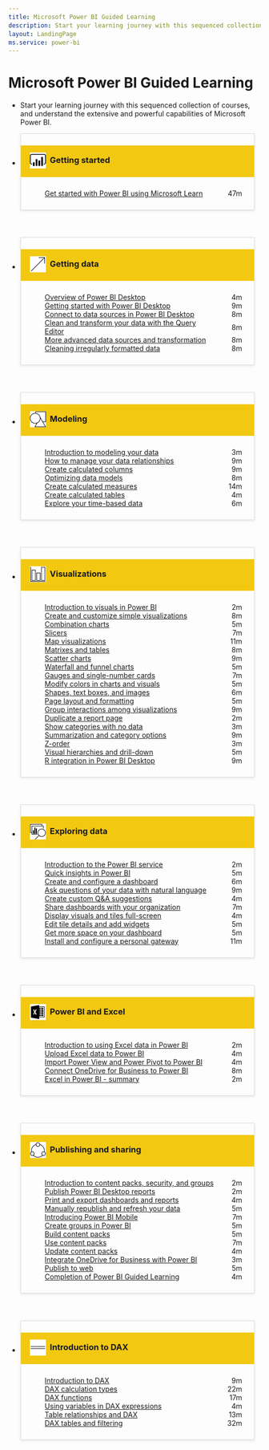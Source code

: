 ```yaml
---
title: Microsoft Power BI Guided Learning
description: Start your learning journey with this sequenced collection of courses, and understand the extensive and powerful capabilities of Microsoft Power BI.
layout: LandingPage
ms.service: power-bi
---
```

<div id="main" class="v2">
    <div class="container">
        <h1>Microsoft Power BI Guided Learning</h1>
        <ul id="databases" class="cardsL panelContent" style="display: block; margin: 0px;">
          <li class="fullSpan">
              <div class="container intro">
                  <p>Start your learning journey with this sequenced collection of courses, and understand the extensive and powerful capabilities of Microsoft Power BI.</p>
              </div>
          </li>
          <li>
            <div class="cardSize">
                <div class="cardPadding">
                  <div class="card" style="padding: 0 12px 54px 0;">
                      <div class="cardText" style="box-shadow: 0 2px 5px #e8e8e8; border: 1px solid #dbdbdb;">
                          <h3 class="bgdAccent1" style="padding: 8px; display: flex; background: #f2c811; font-weight: bold; border-bottom: 0; margin-bottom: 0; line-height: 42px">
                            <div class="cardImageOuter" style="margin: 0 8px 0 10px;">
                              <div class="cardImage" style="width: 32px;">
                                <img src="media/logo_power-bi.svg" alt="" data-linktype="absolute-path" class="x-hidden-focus" style="position: relative; top: 6px;">
                              </div>
                            </div>
                            Getting started
                          </h3>
                          <ul class="noBullet" style="margin: 24px;">
                              <li style="display: flex; justify-content: space-between;">
                                <a class="barLink" href="https://docs.microsoft.com/learn/paths/create-use-analytics-reports-power-bi/">Get started with Power BI using Microsoft Learn</a>
                                <span style="margin-left: 32px; align-self: center;">47m</span>
                              </li>                              
                          </ul>
                      </div>
                    </div>
                </div>
            </div>
          </li>
          <li>
            <div class="cardSize">
                <div class="cardPadding">
                  <div class="card" style="padding: 0 12px 54px 0;">
                      <div class="cardText" style="box-shadow: 0 2px 5px #e8e8e8; border: 1px solid #dbdbdb;">
                          <h3 class="bgdAccent1" style="padding: 8px; display: flex; background: #f2c811; font-weight: bold; border-bottom: 0; margin-bottom: 0; line-height: 42px">
                            <div class="cardImageOuter" style="margin: 0 8px 0 10px;">
                              <div class="cardImage" style="width: 32px;">
                                <img src="media/pbi-getting-data.svg" alt="" data-linktype="absolute-path" class="x-hidden-focus" style="position: relative; top: 6px;">
                              </div>
                            </div>
                            Getting data
                          </h3>
                          <ul class="noBullet" style="margin: 24px;">
                              <li style="display: flex; justify-content: space-between;">
                                <a class="barLink" href="gettingdata.yml?tutorial-step=1">Overview of Power BI Desktop</a>
                                <span style="margin-left: 32px; align-self: center;">4m</span>
                              </li>
                              <li style="display: flex; justify-content: space-between;">
                                <a class="barLink" href="gettingdata.yml?tutorial-step=2">Getting started with Power BI Desktop</a>
                                <span style="margin-left: 32px; align-self: center;">9m</span>
                              </li>
                              <li style="display: flex; justify-content: space-between;">
                                <a class="barLink" href="gettingdata.yml?tutorial-step=3">Connect to data sources in Power BI Desktop</a>
                                <span style="margin-left: 32px; align-self: center;">8m</span>
                              </li>
                              <li style="display: flex; justify-content: space-between;">
                                <a class="barLink" href="gettingdata.yml?tutorial-step=4">Clean and transform your data with the Query Editor</a>
                                <span style="margin-left: 32px; align-self: center;">8m</span>
                              </li>
                              <li style="display: flex; justify-content: space-between;">
                                <a class="barLink" href="gettingdata.yml?tutorial-step=5">More advanced data sources and transformation</a>
                                <span style="margin-left: 32px; align-self: center;">8m</span>
                              </li>
                              <li style="display: flex; justify-content: space-between;">
                                <a class="barLink" href="gettingdata.yml?tutorial-step=6">Cleaning irregularly formatted data</a>
                                <span style="margin-left: 32px; align-self: center;">8m</span>
                              </li>
                          </ul>
                      </div>
                    </div>
                </div>
            </div>
          </li>
          <li>
            <div class="cardSize">
                <div class="cardPadding">
                  <div class="card" style="padding: 0 12px 54px 0;">
                      <div class="cardText" style="box-shadow: 0 2px 5px #e8e8e8; border: 1px solid #dbdbdb;">
                          <h3 class="bgdAccent1" style="padding: 8px; display: flex; background: #f2c811; font-weight: bold; border-bottom: 0; margin-bottom: 0; line-height: 42px">
                            <div class="cardImageOuter" style="margin: 0 8px 0 10px;">
                              <div class="cardImage" style="width: 32px;">
                                <img src="media/pbi-modeling.svg" alt="" data-linktype="absolute-path" class="x-hidden-focus" style="position: relative; top: 6px;">
                              </div>
                            </div>
                            Modeling
                          </h3>
                          <ul class="noBullet" style="margin: 24px;">
                              <li style="display: flex; justify-content: space-between;">
                                <a class="barLink" href="modeling.yml?tutorial-step=1">Introduction to modeling your data</a>
                                <span style="margin-left: 32px; align-self: center;">3m</span>
                              </li>
                              <li style="display: flex; justify-content: space-between;">
                                <a class="barLink" href="modeling.yml?tutorial-step=2">How to manage your data relationships</a>
                                <span style="margin-left: 32px; align-self: center;">9m</span>
                              </li>
                              <li style="display: flex; justify-content: space-between;">
                                <a class="barLink" href="modeling.yml?tutorial-step=3">Create calculated columns</a>
                                <span style="margin-left: 32px; align-self: center;">9m</span>
                              </li>
                              <li style="display: flex; justify-content: space-between;">
                                <a class="barLink" href="modeling.yml?tutorial-step=4">Optimizing data models</a>
                                <span style="margin-left: 32px; align-self: center;">8m</span>
                              </li>
                              <li style="display: flex; justify-content: space-between;">
                                <a class="barLink" href="modeling.yml?tutorial-step=5">Create calculated measures</a>
                                <span style="margin-left: 32px; align-self: center;">14m</span>
                              </li>
                              <li style="display: flex; justify-content: space-between;">
                                <a class="barLink" href="modeling.yml?tutorial-step=6">Create calculated tables</a>
                                <span style="margin-left: 32px; align-self: center;">4m</span>
                              </li>
                              <li style="display: flex; justify-content: space-between;">
                                <a class="barLink" href="modeling.yml?tutorial-step=7">Explore your time-based data</a>
                                <span style="margin-left: 32px; align-self: center;">6m</span>
                              </li>
                          </ul>
                      </div>
                    </div>
                </div>
            </div>
          </li>
          <li>
            <div class="cardSize">
                <div class="cardPadding">
                  <div class="card" style="padding: 0 12px 54px 0;">
                      <div class="cardText" style="box-shadow: 0 2px 5px #e8e8e8; border: 1px solid #dbdbdb;">
                          <h3 class="bgdAccent1" style="padding: 8px; display: flex; background: #f2c811; font-weight: bold; border-bottom: 0; margin-bottom: 0; line-height: 42px">
                            <div class="cardImageOuter" style="margin: 0 8px 0 10px;">
                              <div class="cardImage" style="width: 32px;">
                                <img src="media/pbi-visualizations.svg" alt="" data-linktype="absolute-path" class="x-hidden-focus" style="position: relative; top: 6px;">
                              </div>
                            </div>
                            Visualizations
                          </h3>
                          <ul class="noBullet" style="margin: 24px;">
                              <li style="display: flex; justify-content: space-between;">
                                <a class="barLink" href="visualizations.yml?tutorial-step=1">Introduction to visuals in Power BI</a>
                                <span style="margin-left: 32px; align-self: center;">2m</span>
                              </li>
                              <li style="display: flex; justify-content: space-between;">
                                <a class="barLink" href="visualizations.yml?tutorial-step=2">Create and customize simple visualizations</a>
                                <span style="margin-left: 32px; align-self: center;">8m</span>
                              </li>
                              <li style="display: flex; justify-content: space-between;">
                                <a class="barLink" href="visualizations.yml?tutorial-step=3">Combination charts</a>
                                <span style="margin-left: 32px; align-self: center;">5m</span>
                              </li>
                              <li style="display: flex; justify-content: space-between;">
                                <a class="barLink" href="visualizations.yml?tutorial-step=4">Slicers</a>
                                <span style="margin-left: 32px; align-self: center;">7m</span>
                              </li>
                              <li style="display: flex; justify-content: space-between;">
                                <a class="barLink" href="visualizations.yml?tutorial-step=5">Map visualizations</a>
                                <span style="margin-left: 32px; align-self: center;">11m</span>
                              </li>
                              <li style="display: flex; justify-content: space-between;">
                                <a class="barLink" href="visualizations.yml?tutorial-step=6">Matrixes and tables</a>
                                <span style="margin-left: 32px; align-self: center;">8m</span>
                              </li>
                              <li style="display: flex; justify-content: space-between;">
                                <a class="barLink" href="visualizations.yml?tutorial-step=7">Scatter charts</a>
                                <span style="margin-left: 32px; align-self: center;">9m</span>
                              </li>
                              <li style="display: flex; justify-content: space-between;">
                                <a class="barLink" href="visualizations.yml?tutorial-step=8">Waterfall and funnel charts</a>
                                <span style="margin-left: 32px; align-self: center;">5m</span>
                              </li>
                              <li style="display: flex; justify-content: space-between;">
                                <a class="barLink" href="visualizations.yml?tutorial-step=9">Gauges and single-number cards</a>
                                <span style="margin-left: 32px; align-self: center;">7m</span>
                              </li>
                              <li style="display: flex; justify-content: space-between;">
                                <a class="barLink" href="visualizations.yml?tutorial-step=10">Modify colors in charts and visuals</a>
                                <span style="margin-left: 32px; align-self: center;">5m</span>
                              </li>
                              <li style="display: flex; justify-content: space-between;">
                                <a class="barLink" href="visualizations.yml?tutorial-step=11">Shapes, text boxes, and images</a>
                                <span style="margin-left: 32px; align-self: center;">6m</span>
                              </li>
                              <li style="display: flex; justify-content: space-between;">
                                <a class="barLink" href="visualizations.yml?tutorial-step=12">Page layout and formatting</a>
                                <span style="margin-left: 32px; align-self: center;">5m</span>
                              </li>
                              <li style="display: flex; justify-content: space-between;">
                                <a class="barLink" href="visualizations.yml?tutorial-step=13">Group interactions among visualizations</a>
                                <span style="margin-left: 32px; align-self: center;">9m</span>
                              </li>
                              <li style="display: flex; justify-content: space-between;">
                                <a class="barLink" href="visualizations.yml?tutorial-step=14">Duplicate a report page</a>
                                <span style="margin-left: 32px; align-self: center;">2m</span>
                              </li>
                              <li style="display: flex; justify-content: space-between;">
                                <a class="barLink" href="visualizations.yml?tutorial-step=15">Show categories with no data</a>
                                <span style="margin-left: 32px; align-self: center;">3m</span>
                              </li>
                              <li style="display: flex; justify-content: space-between;">
                                <a class="barLink" href="visualizations.yml?tutorial-step=16">Summarization and category options</a>
                                <span style="margin-left: 32px; align-self: center;">9m</span>
                              </li>
                              <li style="display: flex; justify-content: space-between;">
                                <a class="barLink" href="visualizations.yml?tutorial-step=17">Z-order</a>
                                <span style="margin-left: 32px; align-self: center;">3m</span>
                              </li>
                              <li style="display: flex; justify-content: space-between;">
                                <a class="barLink" href="visualizations.yml?tutorial-step=18">Visual hierarchies and drill-down</a>
                                <span style="margin-left: 32px; align-self: center;">5m</span>
                              </li>
                              <li style="display: flex; justify-content: space-between;">
                                <a class="barLink" href="visualizations.yml?tutorial-step=19">R integration in Power BI Desktop</a>
                                <span style="margin-left: 32px; align-self: center;">9m</span>
                              </li>
                          </ul>
                      </div>
                    </div>
                </div>
            </div>
          </li>
          <li>
            <div class="cardSize">
                <div class="cardPadding">
                  <div class="card" style="padding: 0 12px 54px 0;">
                      <div class="cardText" style="box-shadow: 0 2px 5px #e8e8e8; border: 1px solid #dbdbdb;">
                          <h3 class="bgdAccent1" style="padding: 8px; display: flex; background: #f2c811; font-weight: bold; border-bottom: 0; margin-bottom: 0; line-height: 42px">
                            <div class="cardImageOuter" style="margin: 0 8px 0 10px;">
                              <div class="cardImage" style="width: 32px;">
                                <img src="media/pbi-exploring-data.svg" alt="" data-linktype="absolute-path" class="x-hidden-focus" style="position: relative; top: 6px;">
                              </div>
                            </div>
                            Exploring data
                          </h3>
                          <ul class="noBullet" style="margin: 24px;">
                              <li style="display: flex; justify-content: space-between;">
                                <a class="barLink" href="exploringdata.yml?tutorial-step=1">Introduction to the Power BI service</a>
                                <span style="margin-left: 32px; align-self: center;">2m</span>
                              </li>
                              <li style="display: flex; justify-content: space-between;">
                                <a class="barLink" href="exploringdata.yml?tutorial-step=2">Quick insights in Power BI</a>
                                <span style="margin-left: 32px; align-self: center;">5m</span>
                              </li>
                              <li style="display: flex; justify-content: space-between;">
                                <a class="barLink" href="exploringdata.yml?tutorial-step=3">Create and configure a dashboard</a>
                                <span style="margin-left: 32px; align-self: center;">6m</span>
                              </li>
                              <li style="display: flex; justify-content: space-between;">
                                <a class="barLink" href="exploringdata.yml?tutorial-step=4">Ask questions of your data with natural language</a>
                                <span style="margin-left: 32px; align-self: center;">9m</span>
                              </li>
                              <li style="display: flex; justify-content: space-between;">
                                <a class="barLink" href="exploringdata.yml?tutorial-step=5">Create custom Q&amp;A suggestions</a>
                                <span style="margin-left: 32px; align-self: center;">4m</span>
                              </li>
                              <li style="display: flex; justify-content: space-between;">
                                <a class="barLink" href="exploringdata.yml?tutorial-step=6">Share dashboards with your organization</a>
                                <span style="margin-left: 32px; align-self: center;">7m</span>
                              </li>
                              <li style="display: flex; justify-content: space-between;">
                                <a class="barLink" href="exploringdata.yml?tutorial-step=7">Display visuals and tiles full-screen</a>
                                <span style="margin-left: 32px; align-self: center;">4m</span>
                              </li>
                              <li style="display: flex; justify-content: space-between;">
                                <a class="barLink" href="exploringdata.yml?tutorial-step=8">Edit tile details and add widgets</a>
                                <span style="margin-left: 32px; align-self: center;">5m</span>
                              </li>
                              <li style="display: flex; justify-content: space-between;">
                                <a class="barLink" href="exploringdata.yml?tutorial-step=9">Get more space on your dashboard</a>
                                <span style="margin-left: 32px; align-self: center;">5m</span>
                              </li>
                              <li style="display: flex; justify-content: space-between;">
                                <a class="barLink" href="exploringdata.yml?tutorial-step=10">Install and configure a personal gateway</a>
                                <span style="margin-left: 32px; align-self: center;">11m</span>
                              </li>
                          </ul>
                      </div>
                    </div>
                </div>
            </div>
          </li>
          <li>
            <div class="cardSize">
                <div class="cardPadding">
                  <div class="card" style="padding: 0 12px 54px 0;">
                      <div class="cardText" style="box-shadow: 0 2px 5px #e8e8e8; border: 1px solid #dbdbdb;">
                          <h3 class="bgdAccent1" style="padding: 8px; display: flex; background: #f2c811; font-weight: bold; border-bottom: 0; margin-bottom: 0; line-height: 42px">
                            <div class="cardImageOuter" style="margin: 0 8px 0 10px;">
                              <div class="cardImage" style="width: 32px;">
                                <img src="media/logo_excel-blk.svg" alt="" data-linktype="absolute-path" class="x-hidden-focus" style="position: relative; top: 6px;">
                              </div>
                            </div>
                            Power BI and Excel
                          </h3>
                          <ul class="noBullet" style="margin: 24px;">
                              <li style="display: flex; justify-content: space-between;">
                                <a class="barLink" href="powerbiandexcel.yml?tutorial-step=1">Introduction to using Excel data in Power BI</a>
                                <span style="margin-left: 32px; align-self: center;">2m</span>
                              </li>
                              <li style="display: flex; justify-content: space-between;">
                                <a class="barLink" href="powerbiandexcel.yml?tutorial-step=2">Upload Excel data to Power BI</a>
                                <span style="margin-left: 32px; align-self: center;">4m</span>
                              </li>
                              <li style="display: flex; justify-content: space-between;">
                                <a class="barLink" href="powerbiandexcel.yml?tutorial-step=3">Import Power View and Power Pivot to Power BI</a>
                                <span style="margin-left: 32px; align-self: center;">4m</span>
                              </li>
                              <li style="display: flex; justify-content: space-between;">
                                <a class="barLink" href="powerbiandexcel.yml?tutorial-step=4">Connect OneDrive for Business to Power BI</a>
                                <span style="margin-left: 32px; align-self: center;">8m</span>
                              </li>
                              <li style="display: flex; justify-content: space-between;">
                                <a class="barLink" href="powerbiandexcel.yml?tutorial-step=5">Excel in Power BI - summary</a>
                                <span style="margin-left: 32px; align-self: center;">2m</span>
                              </li>
                          </ul>
                      </div>
                    </div>
                </div>
            </div>
          </li>
          <li>
            <div class="cardSize">
                <div class="cardPadding">
                  <div class="card" style="padding: 0 12px 54px 0;">
                      <div class="cardText" style="box-shadow: 0 2px 5px #e8e8e8; border: 1px solid #dbdbdb;">
                          <h3 class="bgdAccent1" style="padding: 8px; display: flex; background: #f2c811; font-weight: bold; border-bottom: 0; margin-bottom: 0; line-height: 42px">
                            <div class="cardImageOuter" style="margin: 0 8px 0 10px;">
                              <div class="cardImage" style="width: 32px;">
                                <img src="media/pbi-pub-sharing.svg" alt="" data-linktype="absolute-path" class="x-hidden-focus" style="position: relative; top: 6px;">
                              </div>
                            </div>
                            Publishing and sharing
                          </h3>
                          <ul class="noBullet" style="margin: 24px;">
                              <li style="display: flex; justify-content: space-between;">
                                <a class="barLink" href="publishingandsharing.yml?tutorial-step=1">Introduction to content packs, security, and groups</a>
                                <span style="margin-left: 32px; align-self: center;">2m</span>
                              </li>
                              <li style="display: flex; justify-content: space-between;">
                                <a class="barLink" href="publishingandsharing.yml?tutorial-step=2">Publish Power BI Desktop reports</a>
                                <span style="margin-left: 32px; align-self: center;">2m</span>
                              </li>
                              <li style="display: flex; justify-content: space-between;">
                                <a class="barLink" href="publishingandsharing.yml?tutorial-step=3">Print and export dashboards and reports</a>
                                <span style="margin-left: 32px; align-self: center;">4m</span>
                              </li>
                              <li style="display: flex; justify-content: space-between;">
                                <a class="barLink" href="publishingandsharing.yml?tutorial-step=4">Manually republish and refresh your data</a>
                                <span style="margin-left: 32px; align-self: center;">5m</span>
                              </li>
                              <li style="display: flex; justify-content: space-between;">
                                <a class="barLink" href="publishingandsharing.yml?tutorial-step=5">Introducing Power BI Mobile</a>
                                <span style="margin-left: 32px; align-self: center;">7m</span>
                              </li>
                              <li style="display: flex; justify-content: space-between;">
                                <a class="barLink" href="publishingandsharing.yml?tutorial-step=6">Create groups in Power BI</a>
                                <span style="margin-left: 32px; align-self: center;">5m</span>
                              </li>
                              <li style="display: flex; justify-content: space-between;">
                                <a class="barLink" href="publishingandsharing.yml?tutorial-step=7">Build content packs</a>
                                <span style="margin-left: 32px; align-self: center;">5m</span>
                              </li>
                              <li style="display: flex; justify-content: space-between;">
                                <a class="barLink" href="publishingandsharing.yml?tutorial-step=8">Use content packs</a>
                                <span style="margin-left: 32px; align-self: center;">7m</span>
                              </li>
                              <li style="display: flex; justify-content: space-between;">
                                <a class="barLink" href="publishingandsharing.yml?tutorial-step=9">Update content packs</a>
                                <span style="margin-left: 32px; align-self: center;">4m</span>
                              </li>
                              <li style="display: flex; justify-content: space-between;">
                                <a class="barLink" href="publishingandsharing.yml?tutorial-step=10">Integrate OneDrive for Business with Power BI</a>
                                <span style="margin-left: 32px; align-self: center;">3m</span>
                              </li>
                              <li style="display: flex; justify-content: space-between;">
                                <a class="barLink" href="publishingandsharing.yml?tutorial-step=11">Publish to web</a>
                                <span style="margin-left: 32px; align-self: center;">5m</span>
                              </li>
                              <li style="display: flex; justify-content: space-between;">
                                <a class="barLink" href="publishingandsharing.yml?tutorial-step=12">Completion of Power BI Guided Learning</a>
                                <span style="margin-left: 32px; align-self: center;">4m</span>
                              </li>
                          </ul>
                      </div>
                    </div>
                </div>
            </div>
          </li>
          <li>
            <div class="cardSize">
                <div class="cardPadding">
                  <div class="card" style="padding: 0 12px 54px 0;">
                      <div class="cardText" style="box-shadow: 0 2px 5px #e8e8e8; border: 1px solid #dbdbdb;">
                          <h3 class="bgdAccent1" style="padding: 8px; display: flex; background: #f2c811; font-weight: bold; border-bottom: 0; margin-bottom: 0; line-height: 42px">
                            <div class="cardImageOuter" style="margin: 0 8px 0 10px;">
                              <div class="cardImage" style="width: 32px;">
                                <img src="media/pbi-dax-intro.svg" alt="" data-linktype="absolute-path" class="x-hidden-focus" style="position: relative; top: 6px;">
                              </div>
                            </div>
                            Introduction to DAX
                          </h3>
                          <ul class="noBullet" style="margin: 24px;">
                              <li style="display: flex; justify-content: space-between;">
                                <a class="barLink" href="introductiontodax.yml?tutorial-step=1">Introduction to DAX</a>
                                <span style="margin-left: 32px; align-self: center;">9m</span>
                              </li>
                              <li style="display: flex; justify-content: space-between;">
                                <a class="barLink" href="introductiontodax.yml?tutorial-step=2">DAX calculation types</a>
                                <span style="margin-left: 32px; align-self: center;">22m</span>
                              </li>
                              <li style="display: flex; justify-content: space-between;">
                                <a class="barLink" href="introductiontodax.yml?tutorial-step=3">DAX functions</a>
                                <span style="margin-left: 32px; align-self: center;">17m</span>
                              </li>
                              <li style="display: flex; justify-content: space-between;">
                                <a class="barLink" href="introductiontodax.yml?tutorial-step=4">Using variables in DAX expressions</a>
                                <span style="margin-left: 32px; align-self: center;">4m</span>
                              </li>
                              <li style="display: flex; justify-content: space-between;">
                                <a class="barLink" href="introductiontodax.yml?tutorial-step=5">Table relationships and DAX</a>
                                <span style="margin-left: 32px; align-self: center;">13m</span>
                              </li>
                              <li style="display: flex; justify-content: space-between;">
                                <a class="barLink" href="introductiontodax.yml?tutorial-step=6">DAX tables and filtering</a>
                                <span style="margin-left: 32px; align-self: center;">32m</span>
                              </li>
                          </ul>
                      </div>
                    </div>
                </div>
            </div>
          </li>
      </ul>
    </div>
</div>